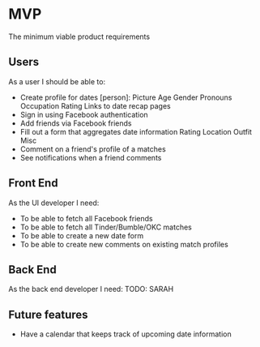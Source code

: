# MVP
The minimum viable product requirements

## Users
As a user I should be able to:

* Create  profile for dates [person]:
   Picture
   Age
   Gender Pronouns
   Occupation
   Rating
   Links to date recap pages 
* Sign in using Facebook authentication
* Add friends via Facebook friends
* Fill out a form that aggregates date information
   Rating
   Location
   Outfit
   Misc
* Comment on a friend's profile of a matches
* See notifications when a friend comments

## Front End
As the UI developer I need:

* To be able to fetch all Facebook friends
* To be able to fetch all Tinder/Bumble/OKC matches
* To be able to create a new date form
* To be able to create new comments on existing match profiles

## Back End
As the back end developer I need:
TODO: SARAH

## Future features

* Have a calendar that keeps track of upcoming date information
